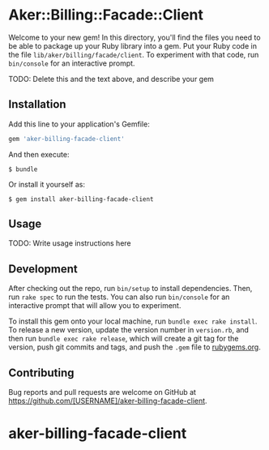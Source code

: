 # Aker::Billing::Facade::Client

Welcome to your new gem! In this directory, you'll find the files you need to be able to package up your Ruby library into a gem. Put your Ruby code in the file `lib/aker/billing/facade/client`. To experiment with that code, run `bin/console` for an interactive prompt.

TODO: Delete this and the text above, and describe your gem

## Installation

Add this line to your application's Gemfile:

```ruby
gem 'aker-billing-facade-client'
```

And then execute:

    $ bundle

Or install it yourself as:

    $ gem install aker-billing-facade-client

## Usage

TODO: Write usage instructions here

## Development

After checking out the repo, run `bin/setup` to install dependencies. Then, run `rake spec` to run the tests. You can also run `bin/console` for an interactive prompt that will allow you to experiment.

To install this gem onto your local machine, run `bundle exec rake install`. To release a new version, update the version number in `version.rb`, and then run `bundle exec rake release`, which will create a git tag for the version, push git commits and tags, and push the `.gem` file to [rubygems.org](https://rubygems.org).

## Contributing

Bug reports and pull requests are welcome on GitHub at https://github.com/[USERNAME]/aker-billing-facade-client.
# aker-billing-facade-client
